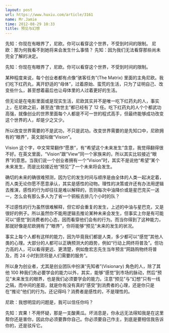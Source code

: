 ```yaml
---
layout: post
url: https://www.huxiu.com/article/3161
name: Mr.Jamie
time: 2012-08-29 10:33
title: 预见与幻想
---
```

先知：你现在有眼界了，尼欧。你可以看穿这个世界，不受到时间的限制。 尼欧：那为何我看不到她将来会发生什么事情？ 先知：因为我们无法看穿那些尚未完全了解的决定。

先知：你现在有眼界了，尼欧。你可以看穿这个世界，不受到时间的限制。

某种程度来说，每个创业者都有点像“骇客任务”(The Matrix) 里面的主角尼欧。我们吃下红药丸，离开舒适的“母体”，过着原始、蛮荒的生活，只为了证明自己、改变些什么，甚至想着最后也让母体里的人过着更好的生活。

但无论是在电影里面或是现实生活，尼欧其实并不是唯一吃下红药丸的人，事实上，在尼欧之前，甚至连“救世主”都已经有了 12 任。吃下红药丸的人个个都武功高强，就像创业的世界里面每个人都是不可一世的程式高手，但最终能够成功改变这个世界的人，却是少之又少。

所以改变世界需要的不是武功，不只是武功。改变世界需要的是先知口中，尼欧拥有的“眼界”，英文就叫做“Vision”。

Vision 这个字，中文常常翻作“愿景”，有“希望这个未来发生”含意，我觉得翻得很不好。在英文里面，“Vision”跟“View”同一个家族来的，所以其实比较接近“眼界”的意思。当我们说一个创业者拥有一个“Vision”时，其实不是说他“希望”某个未来发生，而是比较接近他“预见”了一个未来将会发生。

确切的未来的确很难预测，因为它的发生时间与顺序是由全体的人类一起决定着，而人类无论你愿不愿意承认，其实是感性的动物。理性的决策或许还有办法用逻辑去推演，感性的行为却往往是难以解释的，否则每次中油降价或是星巴克买一送一，怎么会有那么多人为了省一个铜板去排几个小时的队？

不过感性的行为虽然很难解释，但它却会重复的发生，上述的中油与星巴克，又是很好的例子。所以虽然你不能用逻辑去推论某种未来会发生，但事实上你是有可能可以“感觉”到消费者的心态，因而看穿他们会有的行为。而当你得到了这种能力，那就好像是尼欧拥有了“眼界”，你将能够“预见”未来的发生的状况。

事实上每个人都有这样的能力，因为毕竟我们都是人类，多少都可以“感觉”其他人类的心理。大部分的人都可以正确预测大的趋势，例如“行动上网终将普及”。但功力高的人，可以看得更远、更清楚，例如詹宏志先生当年预言“网路购物终将普及，而 24 小时到货将是人们需要的服务”。

所以身为创业者，尤其是创业团队中扮演“先知者”(Visionary) 角色的人，除了其他 100 种我们务必要学会的能力以外，其实，能够“感觉”到市场的脉动，然后“预见”未来发生的眼界，也是我们必须要学会的能力。注意“预见”与“幻想”只有一线之隔，而中间的差距，就是你有没有真的“感受”到消费者的心理，还是你只是在“推论”他们的行为。还记得吗？消费者是感性的，不是理性的。

尼欧：我想明显的问题是，我可以信任你吗？

先知：宾果！不用怀疑，那是一支酸黄瓜。坏消息是，你永远无法得知我是在这里帮你还是害你，因此你必须要靠你自己。你必须要自己作主，到底是要相信我告诉你的，还是驳斥它。


